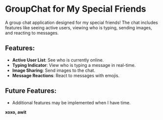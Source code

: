 # GroupChat for My Special Friends

A group chat application designed for my special friends! The chat includes features like seeing active users, viewing who is typing, sending images, and reacting to messages.

## Features:
- **Active User List**: See who is currently online.
- **Typing Indicator**: View who is typing a message in real-time.
- **Image Sharing**: Send images to the chat.
- **Message Reactions**: React to messages with emojis.

## Future Features:
- Additional features may be implemented when I have time.

**xoxo, awit**
